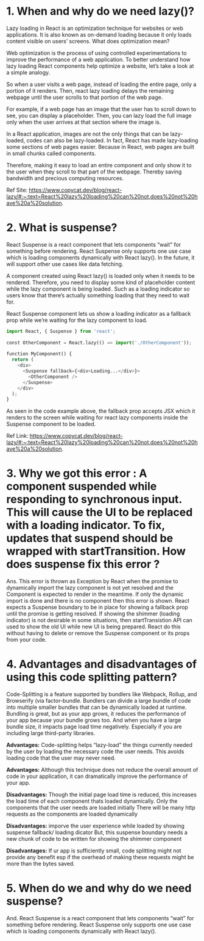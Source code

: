 # 1. When and why do we need lazy()?
Lazy loading in React is an optimization technique for websites or web applications. It is also known as on-demand loading because it only loads content visible on users’ screens. What does optimization mean?

Web optimization is the process of using controlled experimentations to improve the performance of a web application. To better understand how lazy loading React components help optimize a website, let’s take a look at a simple analogy.

So when a user visits a web page, instead of loading the entire page, only a portion of it renders. Then, react lazy loading delays the remaining webpage until the user scrolls to that portion of the web page.

For example, if a web page has an image that the user has to scroll down to see, you can display a placeholder. Then, you can lazy load the full image only when the user arrives at that section where the image is.

In a React application, images are not the only things that can be lazy-loaded, codes can also be lazy-loaded. In fact, React has made lazy-loading some sections of web pages easier. Because in React, web pages are built in small chunks called components.

Therefore, making it easy to load an entire component and only show it to the user when they scroll to that part of the webpage. Thereby saving bandwidth and precious computing resources.

Ref Site: https://www.copycat.dev/blog/react-lazy/#:~:text=React%20lazy%20loading%20can%20not,does%20not%20have%20a%20solution.

# 2. What is suspense?
React Suspense is a react component that lets components “wait” for something before rendering. React Suspense only supports one use case which is loading components dynamically with React lazy(). In the future, it will support other use cases like data fetching.

A component created using React lazy() is loaded only when it needs to be rendered. Therefore, you need to display some kind of placeholder content while the lazy component is being loaded . Such as a loading indicator so users know that there’s actually something loading that they need to wait for.

React Suspense component lets us show a loading indicator as a fallback prop while we’re waiting for the lazy component to load.

```python
import React, { Suspense } from 'react';
 
const OtherComponent = React.lazy(() => import('./OtherComponent'));
 
function MyComponent() {
  return (
    <div>
      <Suspense fallback={<div>Loading...</div>}>
        <OtherComponent />
      </Suspense>
    </div>
  );
}
```
As seen in the code example above, the fallback prop accepts JSX which it renders to the screen while waiting for react lazy components inside the Suspense component to be loaded.

Ref Link: https://www.copycat.dev/blog/react-lazy/#:~:text=React%20lazy%20loading%20can%20not,does%20not%20have%20a%20solution.

# 3. Why we got this error : A component suspended while responding to synchronous input. This will cause the UI to be replaced with a loading indicator. To fix, updates that suspend should be wrapped with startTransition. How does suspense fix this error ?
Ans.
This error is thrown as Exception by React when the promise to dynamically import the lazy component is not yet resolved and the Component is expected to render in the meantime. If only the dynamic import is done and there is no <Suspense /> component then this error is shown. React expects a Suspense boundary to be in place for showing a fallback prop until the promise is getting resolved. If showing the shimmer (loading indicator) is not desirable in some situations, then startTransistion API can used to show the old UI while new UI is being prepared. React do this without having to delete or remove the Suspense component or its props from your code.

# 4. Advantages and disadvantages of using this code splitting pattern?
Code-Splitting is a feature supported by bundlers like Webpack, Rollup, and Browserify (via factor-bundle. Bundlers can divide a large bundle of code into multiple smaller bundles that can be dynamically loaded at runtime. Bundling is great, but as your app grows, it reduces the performance of your app because your bundle grows too. And when you have a large bundle size, it impacts page load time negatively. Especially if you are including large third-party libraries.

**Advantages:** Code-splitting helps “lazy-load” the things currently needed by the user by loading the necessary code the user needs. This avoids loading code that the user may never need.

**Advantages:** Although this technique does not reduce the overall amount of code in your application, it can dramatically improve the performance of your app.

**Disadvantages:** Though the initial page load time is reduced, this increases the load time of each component thats loaded dynamically. Only the components that the user needs are loaded initially	There will be many http requests as the components are loaded dynamically

**Disadvantages:** imporve the user experience while loaded by showing suspense fallback/ loading dicator	But, this suspense boundary needs a new chunk of code to be written for showing the shimmer component

**Disadvantages:** If ur app is sufficiently small, code splitting might not provide any benefit esp if the overhead of making these requests might be more than the bytes saved.

# 5. When do we and why do we need suspense?
And. React Suspense is a react component that lets components “wait” for something before rendering. React Suspense only supports one use case which is loading components dynamically with React lazy(). 

